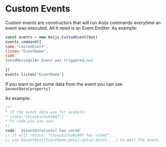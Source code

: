 # Custom Events

Custom events are constructors that will run Aoijs commands everytime an event was executed. All it need is an Event Emitter. As example:

```javascript
const events = new Aoijs.CustomEvent(bot)
events.command({
name:"customEvent",
listen:"EventName",
code:`
$sendMessage[An Event was triggered;no]
`
})
events.listen("EventName")
```

If you want to get some data from the event you can use `$eventData[property]`

As example:

```javascript
/**
* If the event data was for example:
* {vote:"Chïwikichu#1007"}
* In code you can use:
*/
code: `$eventData[vote] has voted`
// It will return: "Chïwikichu#1007 has voted"
// use $eventEmit[EventName;data1;data2;data3....] to emit the event.
```

